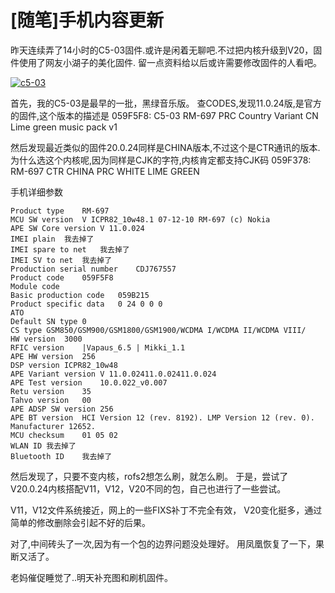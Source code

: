 # [随笔]手机内容更新

昨天连续弄了14小时的C5-03固件.或许是闲着无聊吧.不过把内核升级到V20，固件使用了网友小湖子的美化固件.
留一点资料给以后或许需要修改固件的人看吧。

[![c5-03](https://attachment.soulteary.com/2011/07/18/c5-03.jpg "c5-03")](https://attachment.soulteary.com/2011/07/18/c5-03.jpg)


首先，我的C5-03是最早的一批，黑绿音乐版。
查CODES,发现11.0.24版,是官方的固件,这个版本的描述是
059F5F8: C5-03 RM-697 PRC Country Variant CN Lime green music pack v1

然后发现最近类似的固件20.0.24同样是CHINA版本,不过这个是CTR通讯的版本.
为什么选这个内核呢,因为同样是CJK的字符,内核肯定都支持CJK码
059F378: RM-697 CTR CHINA PRC WHITE LIME GREEN

手机详细参数

```TEXT
Product type	RM-697
MCU SW version	V ICPR82_10w48.1 07-12-10 RM-697 (c) Nokia
APE SW Core version	V 11.0.024
IMEI plain	我去掉了
IMEI spare to net	我去掉了
IMEI SV to net	我去掉了
Production serial number	CDJ767557
Product code	059F5F8
Module code	
Basic production code	059B215
Product specific data	0 24 0 0 0 
ATO	
Default SN type	0
CS type	GSM850/GSM900/GSM1800/GSM1900/WCDMA I/WCDMA II/WCDMA VIII/
HW version	3000
RFIC version	|Vapaus_6.5 | Mikki_1.1
APE HW version	256
DSP version	ICPR82_10w48
APE Variant version	V 11.0.02411.0.02411.0.024
APE Test version	10.0.022_v0.007
Retu version	35
Tahvo version	00
APE ADSP SW version	256
APE BT version	HCI Version 12 (rev. 8192). LMP Version 12 (rev. 0). Manufacturer 12652.
MCU checksum	01 05 02
WLAN ID	我去掉了
Bluetooth ID	我去掉了
```


然后发现了，只要不变内核，rofs2想怎么刷，就怎么刷。
于是，尝试了V20.0.24内核搭配V11，V12，V20不同的包，自己也进行了一些尝试。

V11，V12文件系统接近，网上的一些FIXS补丁不完全有效，
V20变化挺多，通过简单的修改删除会引起不好的后果。

对了,中间砖头了一次,因为有一个包的边界问题没处理好。
用凤凰恢复了一下，果断又活了。

老妈催促睡觉了..明天补充图和刷机固件。

